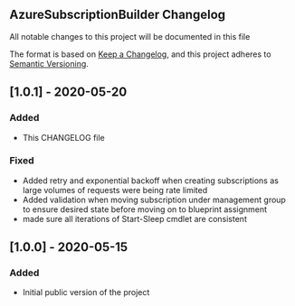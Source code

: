 ## AzureSubscriptionBuilder Changelog
All notable changes to this project will be documented in this file

The format is based on [Keep a Changelog](https://keepachangelog.com/en/1.0.0/), and this project adheres to [Semantic Versioning](https://semver.org/spec/v2.0.0.html).

## [1.0.1] - 2020-05-20
### Added
- This CHANGELOG file

### Fixed
- Added retry and exponential backoff when creating subscriptions as large volumes of requests were being rate limited
- Added validation when moving subscription under management group to ensure desired state before moving on to blueprint assignment
- made sure all iterations of Start-Sleep cmdlet are consistent


## [1.0.0] - 2020-05-15
### Added
- Initial public version of the project
